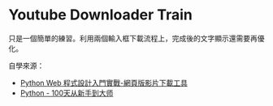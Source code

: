 # Youtube Downloader Train

只是一個簡單的練習。利用兩個輸入框下載流程上，完成後的文字顯示還需要再優化。

自學來源：

- [Python Web 程式設計入門實戰-網頁版影片下載工具](https://hahow.in/courses/58001218da04300700fdee95/discussions?item=5a1e1742a2c4b000589dcfe0)
- [Python - 100天从新手到大师](https://github.com/jackfrued/Python-100-Days)